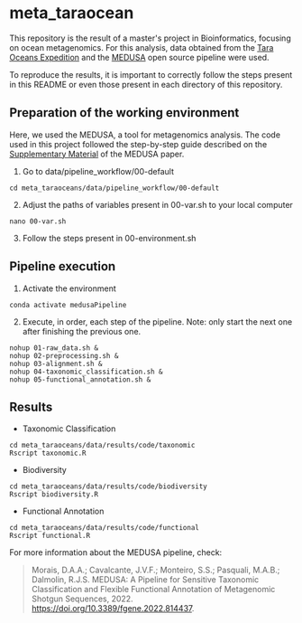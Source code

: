 # meta_taraocean

This repository is the result of a master's project in Bioinformatics, focusing on ocean metagenomics. For this analysis, data obtained from the [Tara Oceans Expedition](http://ocean-microbiome.embl.de/companion.html) and the [MEDUSA](https://github.com/dalmolingroup/MEDUSA) open source pipeline were used.

To reproduce the results, it is important to correctly follow the steps present in this README or even those present in each directory of this repository.

## Preparation of the working environment

Here, we used the MEDUSA, a tool for metagenomics analysis. The code used in this project followed the step-by-step guide described on the [Supplementary Material](https://www.frontiersin.org/articles/10.3389/fgene.2022.814437/full#supplementary-material) of the MEDUSA paper.

1. Go to data/pipeline_workflow/00-default

```
cd meta_taraoceans/data/pipeline_workflow/00-default
```

2. Adjust the paths of variables present in 00-var.sh to your local computer

```
nano 00-var.sh
```

3. Follow the steps present in 00-environment.sh

## Pipeline execution

1. Activate the environment

```
conda activate medusaPipeline
```

2. Execute, in order, each step of the pipeline. Note: only start the next one after finishing the previous one.

```
nohup 01-raw_data.sh &
nohup 02-preprocessing.sh &
nohup 03-alignment.sh &
nohup 04-taxonomic_classification.sh &
nohup 05-functional_annotation.sh &
```

## Results

- Taxonomic Classification

```
cd meta_taraoceans/data/results/code/taxonomic
Rscript taxonomic.R
```

- Biodiversity

```
cd meta_taraoceans/data/results/code/biodiversity
Rscript biodiversity.R
```

- Functional Annotation

```
cd meta_taraoceans/data/results/code/functional
Rscript functional.R
```

For more information about the MEDUSA pipeline, check:

> Morais, D.A.A.; Cavalcante, J.V.F.; Monteiro, S.S.; Pasquali, M.A.B.; Dalmolin, R.J.S. MEDUSA: A Pipeline for Sensitive
> Taxonomic Classification and Flexible Functional Annotation of Metagenomic Shotgun Sequences, 2022. https://doi.org/10.3389/fgene.2022.814437.
